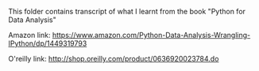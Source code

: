 This folder contains transcript of what I learnt from the book "Python for Data Analysis"

Amazon link: https://www.amazon.com/Python-Data-Analysis-Wrangling-IPython/dp/1449319793

O'reilly link: http://shop.oreilly.com/product/0636920023784.do
